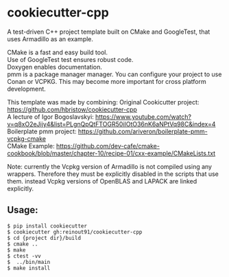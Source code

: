 cookiecutter-cpp
================

A test-driven C++ project template built on CMake and GoogleTest, that uses Armadillo as an example.

CMake is a fast and easy build tool.  
Use of GoogleTest test ensures robust code.  
Doxygen enables documentation.  
pmm is a package manager manager. You can configure your project to use Conan or VCPKG. This may become more important for cross platform development.

This template was made by combining:
Original Cookicutter project: https://github.com/hbristow/cookiecutter-cpp  
A lecture of Igor Bogoslavskyi: https://www.youtube.com/watch?v=q8xO2eJijy4&list=PLgnQpQtFTOGR50iIOtO36nK6aNPtVq98C&index=4  
Boilerplate pmm project: https://github.com/ariveron/boilerplate-pmm-vcpkg-cmake  
CMake Example: https://github.com/dev-cafe/cmake-cookbook/blob/master/chapter-10/recipe-01/cxx-example/CMakeLists.txt


Note: currently the Vcpkg version of Armadillo is not compiled using any wrappers. Therefore they must be explicitly disabled in the scripts that use them.
instead Vcpkg versions of OpenBLAS and LAPACK are linked explicitly.

Usage:
------

    $ pip install cookiecutter
    $ cookiecutter gh:reinout91/cookiecutter-cpp
    $ cd {project dir}/build
    $ cmake ..
    $ make
    $ ctest -vv
    $  ../bin/main
    $ make install
    

 
